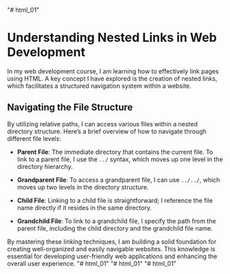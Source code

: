 "# html_01"

# Understanding Nested Links in Web Development

In my web development course, I am learning how to effectively link pages using HTML. A key concept I have explored is the creation of nested links, which facilitates a structured navigation system within a website.

## Navigating the File Structure

By utilizing relative paths, I can access various files within a nested directory structure. Here’s a brief overview of how to navigate through different file levels:

- **Parent File**: The immediate directory that contains the current file. To link to a parent file, I use the `../` syntax, which moves up one level in the directory hierarchy.

- **Grandparent File**: To access a grandparent file, I can use `../../`, which moves up two levels in the directory structure.

- **Child File**: Linking to a child file is straightforward; I reference the file name directly if it resides in the same directory.

- **Grandchild File**: To link to a grandchild file, I specify the path from the parent file, including the child directory and the grandchild file name.

By mastering these linking techniques, I am building a solid foundation for creating well-organized and easily navigable websites. This knowledge is essential for developing user-friendly web applications and enhancing the overall user experience.
"# html_01" 
"# html_01" 
"# html_01" 
